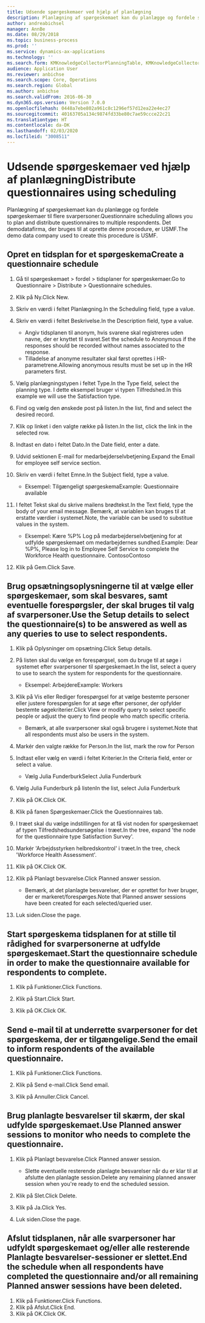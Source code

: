 ```yaml
---
title: Udsende spørgeskemaer ved hjælp af planlægning
description: Planlægning af spørgeskemaet kan du planlægge og fordele spørgeskemaer til flere svarpersoner.
author: andreabichsel
manager: AnnBe
ms.date: 08/29/2018
ms.topic: business-process
ms.prod: ''
ms.service: dynamics-ax-applications
ms.technology: ''
ms.search.form: KMKnowledgeCollectorPlanningTable, KMKnowledgeCollectorPlanningMulti, SysQueryForm, HcmPersonLookup, KMKnowledgeCollectorPlanning
audience: Application User
ms.reviewer: anbichse
ms.search.scope: Core, Operations
ms.search.region: Global
ms.author: anbichse
ms.search.validFrom: 2016-06-30
ms.dyn365.ops.version: Version 7.0.0
ms.openlocfilehash: 0448a7ebe802a961c8c1296ef57d12ea22e4ec27
ms.sourcegitcommit: 40163705a134c9874fd33be80c7ae59ccce22c21
ms.translationtype: HT
ms.contentlocale: da-DK
ms.lasthandoff: 02/03/2020
ms.locfileid: "3008511"
---
```

# <a name="distribute-questionnaires-using-scheduling"></a><span data-ttu-id="7deee-103">Udsende spørgeskemaer ved hjælp af planlægning</span><span class="sxs-lookup"><span data-stu-id="7deee-103">Distribute questionnaires using scheduling</span></span>

<span data-ttu-id="7deee-104">Planlægning af spørgeskemaet kan du planlægge og fordele spørgeskemaer til flere svarpersoner.</span><span class="sxs-lookup"><span data-stu-id="7deee-104">Questionnaire scheduling allows you to plan and distribute questionnaires to multiple respondents.</span></span> <span data-ttu-id="7deee-105">Det demodatafirma, der bruges til at oprette denne procedure, er USMF.</span><span class="sxs-lookup"><span data-stu-id="7deee-105">The demo data company used to create this procedure is USMF.</span></span>

## <a name="create-a-questionnaire-schedule"></a><span data-ttu-id="7deee-106">Opret en tidsplan for et spørgeskema</span><span class="sxs-lookup"><span data-stu-id="7deee-106">Create a questionnaire schedule</span></span>

1. <span data-ttu-id="7deee-107">Gå til spørgeskemaet > fordel > tidsplaner for spørgeskemaer.</span><span class="sxs-lookup"><span data-stu-id="7deee-107">Go to Questionnaire > Distribute > Questionnaire schedules.</span></span>

2. <span data-ttu-id="7deee-108">Klik på Ny.</span><span class="sxs-lookup"><span data-stu-id="7deee-108">Click New.</span></span>

3. <span data-ttu-id="7deee-109">Skriv en værdi i feltet Planlægning.</span><span class="sxs-lookup"><span data-stu-id="7deee-109">In the Scheduling field, type a value.</span></span>

4. <span data-ttu-id="7deee-110">Skriv en værdi i feltet Beskrivelse.</span><span class="sxs-lookup"><span data-stu-id="7deee-110">In the Description field, type a value.</span></span>
    * <span data-ttu-id="7deee-111">Angiv tidsplanen til anonym, hvis svarene skal registreres uden navne, der er knyttet til svaret.</span><span class="sxs-lookup"><span data-stu-id="7deee-111">Set the schedule to Anonymous if the responses should be recorded without names associated to the response.</span></span>  
    * <span data-ttu-id="7deee-112">Tilladelse af anonyme resultater skal først oprettes i HR-parametrene.</span><span class="sxs-lookup"><span data-stu-id="7deee-112">Allowing anonymous results must be set up in the HR parameters first.</span></span>  

5. <span data-ttu-id="7deee-113">Vælg planlægningstypen i feltet Type.</span><span class="sxs-lookup"><span data-stu-id="7deee-113">In the Type field, select the planning type.</span></span>  <span data-ttu-id="7deee-114">I dette eksempel bruger vi typen Tilfredshed.</span><span class="sxs-lookup"><span data-stu-id="7deee-114">In this example we will use the Satisfaction type.</span></span>

6. <span data-ttu-id="7deee-115">Find og vælg den ønskede post på listen.</span><span class="sxs-lookup"><span data-stu-id="7deee-115">In the list, find and select the desired record.</span></span>

7. <span data-ttu-id="7deee-116">Klik op linket i den valgte række på listen.</span><span class="sxs-lookup"><span data-stu-id="7deee-116">In the list, click the link in the selected row.</span></span>

8. <span data-ttu-id="7deee-117">Indtast en dato i feltet Dato.</span><span class="sxs-lookup"><span data-stu-id="7deee-117">In the Date field, enter a date.</span></span>

9. <span data-ttu-id="7deee-118">Udvid sektionen E-mail for medarbejderselvbetjening.</span><span class="sxs-lookup"><span data-stu-id="7deee-118">Expand the Email for employee self service section.</span></span>

10. <span data-ttu-id="7deee-119">Skriv en værdi i feltet Emne.</span><span class="sxs-lookup"><span data-stu-id="7deee-119">In the Subject field, type a value.</span></span>

    * <span data-ttu-id="7deee-120">Eksempel: Tilgængeligt spørgeskema</span><span class="sxs-lookup"><span data-stu-id="7deee-120">Example: Questionnaire available</span></span>  

11. <span data-ttu-id="7deee-121">I feltet Tekst skal du skrive mailens brødtekst.</span><span class="sxs-lookup"><span data-stu-id="7deee-121">In the Text field, type the body of your email message.</span></span> <span data-ttu-id="7deee-122">Bemærk, at variablen kan bruges til at erstatte værdier i systemet.</span><span class="sxs-lookup"><span data-stu-id="7deee-122">Note, the variable can be used to substitue values in the system.</span></span>

    * <span data-ttu-id="7deee-123">Eksempel: Kære %P% Log på medarbejderselvbetjening for at udfylde spørgeskemaet om medarbejdernes sundhed.</span><span class="sxs-lookup"><span data-stu-id="7deee-123">Example: Dear %P%, Please log in to Employee Self Service to complete the Workforce Health questionnaire.</span></span>  <span data-ttu-id="7deee-124">Contoso</span><span class="sxs-lookup"><span data-stu-id="7deee-124">Contoso</span></span>  

12. <span data-ttu-id="7deee-125">Klik på Gem.</span><span class="sxs-lookup"><span data-stu-id="7deee-125">Click Save.</span></span>

## <a name="use-the-setup-details-to-select-the-questionnaires-to-be-answered-as-well-as-any-queries-to-use-to-select-respondents"></a><span data-ttu-id="7deee-126">Brug opsætningsoplysningerne til at vælge eller spørgeskemaer, som skal besvares, samt eventuelle forespørgsler, der skal bruges til valg af svarpersoner.</span><span class="sxs-lookup"><span data-stu-id="7deee-126">Use the Setup details to select the questionnaire(s) to be answered as well as any queries to use to select respondents.</span></span>

1. <span data-ttu-id="7deee-127">Klik på Oplysninger om opsætning.</span><span class="sxs-lookup"><span data-stu-id="7deee-127">Click Setup details.</span></span>

2. <span data-ttu-id="7deee-128">På listen skal du vælge en forespørgsel, som du bruge til at søge i systemet efter svarpersoner til spørgeskemaet.</span><span class="sxs-lookup"><span data-stu-id="7deee-128">In the list, select a query to use to search the system for respondents for the questionnaire.</span></span>

    * <span data-ttu-id="7deee-129">Eksempel: Arbejdere</span><span class="sxs-lookup"><span data-stu-id="7deee-129">Example: Workers</span></span>  

3. <span data-ttu-id="7deee-130">Klik på Vis eller Rediger forespørgsel for at vælge bestemte personer eller justere forespørgslen for at søge efter personer, der opfylder bestemte søgekriterier.</span><span class="sxs-lookup"><span data-stu-id="7deee-130">Click View or modify query to select specific people or adjust the query to find people who match specific criteria.</span></span>

    * <span data-ttu-id="7deee-131">Bemærk, at alle svarpersoner skal også brugere i systemet.</span><span class="sxs-lookup"><span data-stu-id="7deee-131">Note that all respondents must also be users in the system.</span></span>  

4. <span data-ttu-id="7deee-132">Markér den valgte række for Person.</span><span class="sxs-lookup"><span data-stu-id="7deee-132">In the list, mark the row for Person</span></span>

5. <span data-ttu-id="7deee-133">Indtast eller vælg en værdi i feltet Kriterier.</span><span class="sxs-lookup"><span data-stu-id="7deee-133">In the Criteria field, enter or select a value.</span></span>

    * <span data-ttu-id="7deee-134">Vælg Julia Funderburk</span><span class="sxs-lookup"><span data-stu-id="7deee-134">Select Julia Funderburk</span></span>  

6. <span data-ttu-id="7deee-135">Vælg Julia Funderburk på listen</span><span class="sxs-lookup"><span data-stu-id="7deee-135">In the list, select Julia Funderburk</span></span>

7. <span data-ttu-id="7deee-136">Klik på OK.</span><span class="sxs-lookup"><span data-stu-id="7deee-136">Click OK.</span></span>

8. <span data-ttu-id="7deee-137">Klik på fanen Spørgeskemaer.</span><span class="sxs-lookup"><span data-stu-id="7deee-137">Click the Questionnaires tab.</span></span>

9. <span data-ttu-id="7deee-138">I træet skal du vælge indstillingen for at få vist noden for spørgeskemaet af typen Tilfredshedsundersøgelse i træet.</span><span class="sxs-lookup"><span data-stu-id="7deee-138">In the tree, expand 'the node for the questionnaire type Satisfaction Survey'.</span></span>

10. <span data-ttu-id="7deee-139">Markér 'Arbejdsstyrken helbredskontrol' i træet.</span><span class="sxs-lookup"><span data-stu-id="7deee-139">In the tree, check 'Workforce Health Assessment'.</span></span>

11. <span data-ttu-id="7deee-140">Klik på OK.</span><span class="sxs-lookup"><span data-stu-id="7deee-140">Click OK.</span></span>

12. <span data-ttu-id="7deee-141">Klik på Planlagt besvarelse.</span><span class="sxs-lookup"><span data-stu-id="7deee-141">Click Planned answer session.</span></span>

    * <span data-ttu-id="7deee-142">Bemærk, at det planlagte besvarelser, der er oprettet for hver bruger, der er markeret/forespørges.</span><span class="sxs-lookup"><span data-stu-id="7deee-142">Note that Planned answer sessions have been created for each selected/queried user.</span></span>  

13. <span data-ttu-id="7deee-143">Luk siden.</span><span class="sxs-lookup"><span data-stu-id="7deee-143">Close the page.</span></span>

## <a name="start-the-questionnaire-schedule-in-order-to-make-the-questionnaire-available-for-respondents-to-complete"></a><span data-ttu-id="7deee-144">Start spørgeskema tidsplanen for at stille til rådighed for svarpersonerne at udfylde spørgeskemaet.</span><span class="sxs-lookup"><span data-stu-id="7deee-144">Start the questionnaire schedule in order to make the questionnaire available for respondents to complete.</span></span>

1. <span data-ttu-id="7deee-145">Klik på Funktioner.</span><span class="sxs-lookup"><span data-stu-id="7deee-145">Click Functions.</span></span>

2. <span data-ttu-id="7deee-146">Klik på Start.</span><span class="sxs-lookup"><span data-stu-id="7deee-146">Click Start.</span></span>

3. <span data-ttu-id="7deee-147">Klik på OK.</span><span class="sxs-lookup"><span data-stu-id="7deee-147">Click OK.</span></span>

## <a name="send-the-email-to-inform-respondents-of-the-available-questionnaire"></a><span data-ttu-id="7deee-148">Send e-mail til at underrette svarpersoner for det spørgeskema, der er tilgængelige.</span><span class="sxs-lookup"><span data-stu-id="7deee-148">Send the email to inform respondents of the available questionnaire.</span></span>

1. <span data-ttu-id="7deee-149">Klik på Funktioner.</span><span class="sxs-lookup"><span data-stu-id="7deee-149">Click Functions.</span></span>

2. <span data-ttu-id="7deee-150">Klik på Send e-mail.</span><span class="sxs-lookup"><span data-stu-id="7deee-150">Click Send email.</span></span>

3. <span data-ttu-id="7deee-151">Klik på Annuller.</span><span class="sxs-lookup"><span data-stu-id="7deee-151">Click Cancel.</span></span>

## <a name="use-planned-answer-sessions-to-monitor-who-needs-to-complete-the-questionnaire"></a><span data-ttu-id="7deee-152">Brug planlagte besvarelser til skærm, der skal udfylde spørgeskemaet.</span><span class="sxs-lookup"><span data-stu-id="7deee-152">Use Planned answer sessions to monitor who needs to complete the questionnaire.</span></span>

1. <span data-ttu-id="7deee-153">Klik på Planlagt besvarelse.</span><span class="sxs-lookup"><span data-stu-id="7deee-153">Click Planned answer session.</span></span>

    * <span data-ttu-id="7deee-154">Slette eventuelle resterende planlagte besvarelser når du er klar til at afslutte den planlagte session.</span><span class="sxs-lookup"><span data-stu-id="7deee-154">Delete any remaining planned answer session when you're ready to end the scheduled session.</span></span>  

2. <span data-ttu-id="7deee-155">Klik på Slet.</span><span class="sxs-lookup"><span data-stu-id="7deee-155">Click Delete.</span></span>

3. <span data-ttu-id="7deee-156">Klik på Ja.</span><span class="sxs-lookup"><span data-stu-id="7deee-156">Click Yes.</span></span>

4. <span data-ttu-id="7deee-157">Luk siden.</span><span class="sxs-lookup"><span data-stu-id="7deee-157">Close the page.</span></span>

## <a name="end-the-schedule-when-all-respondents-have-completed-the-questionnaire-andor-all-remaining-planned-answer-sessions-have-been-deleted"></a><span data-ttu-id="7deee-158">Afslut tidsplanen, når alle svarpersoner har udfyldt spørgeskemaet og/eller alle resterende Planlagte besvarelser-sessioner er slettet.</span><span class="sxs-lookup"><span data-stu-id="7deee-158">End the schedule when all respondents have completed the questionnaire and/or all remaining Planned answer sessions have been deleted.</span></span>

1. <span data-ttu-id="7deee-159">Klik på Funktioner.</span><span class="sxs-lookup"><span data-stu-id="7deee-159">Click Functions.</span></span>
2. <span data-ttu-id="7deee-160">Klik på Afslut.</span><span class="sxs-lookup"><span data-stu-id="7deee-160">Click End.</span></span>
3. <span data-ttu-id="7deee-161">Klik på OK.</span><span class="sxs-lookup"><span data-stu-id="7deee-161">Click OK.</span></span>

